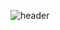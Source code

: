 ![header](https://capsule-render.vercel.app/api?type=waving&color=a3b899&height=150&section=header&text=wowai717&fontColor=ffffff&fontSize=60&animation=fadeIn&fontAlignY=30)


<!--
**wowai717/wowai717** is a ✨ _special_ ✨ repository because its `README.md` (this file) appears on your GitHub profile.

Here are some ideas to get you started:

- 🔭 I’m currently working on ...
- 🌱 I’m currently learning ...
- 👯 I’m looking to collaborate on ...
- 🤔 I’m looking for help with ...
- 💬 Ask me about ...
- 📫 How to reach me: ...
- 😄 Pronouns: ...
- ⚡ Fun fact: ...
-->
